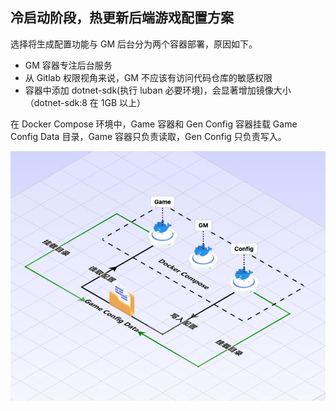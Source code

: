 ## 冷启动阶段，热更新后端游戏配置方案

选择将生成配置功能与 GM 后台分为两个容器部署，原因如下。
- GM 容器专注后台服务
- 从 Gitlab 权限视角来说，GM 不应该有访问代码仓库的敏感权限
- 容器中添加 dotnet-sdk(执行 luban 必要环境)，会显著增加镜像大小（dotnet-sdk:8 在 1GB 以上）

在 Docker Compose 环境中，Game 容器和 Gen Config 容器挂载 Game Config Data 目录，Game 容器只负责读取，Gen Config 只负责写入。

![设计图](image.png)